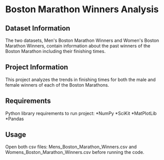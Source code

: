 # Boston Marathon Winners Analysis

## Dataset Information
The two datasets, Men's Boston Marathon Winners and Women's Boston Marathon Winners, contain information about the past winners of the Boston Marathon including their finishing times. 

## Project Information
This project analyzes the trends in finishing times for both the male and female winners of each of the Boston Marathons.

## Requirements
Python library requirements to run project: 
*NumPy
*SciKit
*MatPlotLib
*Pandas

## Usage
Open both csv files: Mens_Boston_Marathon_Winners.csv and Womens_Boston_Marathon_Winners.csv before running the code.
